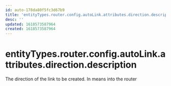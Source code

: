 ```yaml
---
id: auto-178da80f5fc3d67b9
title: 'entityTypes.router.config.autoLink.attributes.direction.description'
desc: ''
updated: 1618573587964
created: 1618573587964
---
```

# entityTypes.router.config.autoLink.attributes.direction.description

The direction of the link to be created.  In means into the router